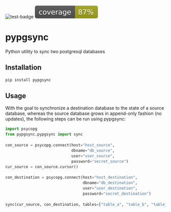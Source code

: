 ![test-badge](https://github.com/danielschweigert/pypgsync/actions/workflows/lint-and-test.yml/badge.svg)
![coverage-badge](https://raw.githubusercontent.com/danielschweigert/pypgsync/main/coverage-manual.svg)

# pypgsync
Python utility to sync two postgresql databases


## Installation

```bash
pip install pypgsync
```

## Usage
With the goal to synchronize a destination database to the state of a source database, whereas the 
source database grows in append-only fashion (no updates), the following steps can be run using 
pypgsync:
```python
import psycopg
from pypgsync.pypgsync import sync

con_source = psycopg.connect(host="host_source", 
                             dbname="db_source", 
                             user="user_source", 
                             password="secret_source")
cur_source = con_source.cursor()

con_destination = psycopg.connect(host="host_destination", 
                                  dbname="db_destination", 
                                  user="user_destination", 
                                  password="secret_destination")

sync(cur_source, con_destination, tables=["table_a", "table_b", "table_c"], chunk_size=100)
```